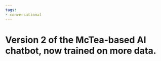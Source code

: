 ```yaml
---
tags:
- conversational
---
```


# Version 2 of the McTea-based AI chatbot, now trained on more data.